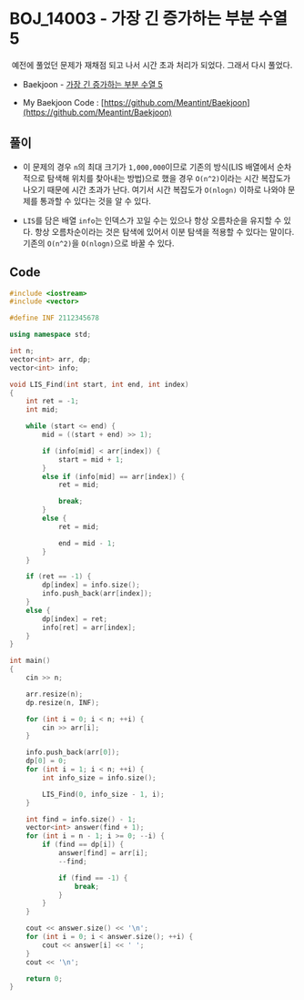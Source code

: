 # BOJ_14003 - 가장 긴 증가하는 부분 수열 5

&nbsp;예전에 풀었던 문제가 재채점 되고 나서 시간 초과 처리가 되었다. 그래서 다시 풀었다.

- Baekjoon - [가장 긴 증가하는 부분 수열 5](https://www.acmicpc.net/problem/14003)

- My Baekjoon Code : [https://github.com/Meantint/Baekjoon](https://github.com/Meantint/Baekjoon)

## 풀이

- 이 문제의 경우 `n`의 최대 크기가 `1,000,000`이므로 기존의 방식(LIS 배열에서 순차적으로 탐색해 위치를 찾아내는 방법)으로 했을 경우 `O(n^2)`이라는 시간 복잡도가 나오기 때문에 시간 초과가 난다. 여기서 시간 복잡도가 `O(nlogn)` 이하로 나와야 문제를 통과할 수 있다는 것을 알 수 있다.

- `LIS`를 담은 배열 `info`는 인덱스가 꼬일 수는 있으나 항상 오름차순을 유지할 수 있다. 항상 오름차순이라는 것은 탐색에 있어서 이분 탐색을 적용할 수 있다는 말이다. 기존의 `O(n^2)`을 `O(nlogn)`으로 바꿀 수 있다.

## Code

```cpp
#include <iostream>
#include <vector>

#define INF 2112345678

using namespace std;

int n;
vector<int> arr, dp;
vector<int> info;

void LIS_Find(int start, int end, int index)
{
    int ret = -1;
    int mid;

    while (start <= end) {
        mid = ((start + end) >> 1);

        if (info[mid] < arr[index]) {
            start = mid + 1;
        }
        else if (info[mid] == arr[index]) {
            ret = mid;

            break;
        }
        else {
            ret = mid;

            end = mid - 1;
        }
    }

    if (ret == -1) {
        dp[index] = info.size();
        info.push_back(arr[index]);
    }
    else {
        dp[index] = ret;
        info[ret] = arr[index];
    }
}

int main()
{
    cin >> n;

    arr.resize(n);
    dp.resize(n, INF);

    for (int i = 0; i < n; ++i) {
        cin >> arr[i];
    }

    info.push_back(arr[0]);
    dp[0] = 0;
    for (int i = 1; i < n; ++i) {
        int info_size = info.size();

        LIS_Find(0, info_size - 1, i);
    }

    int find = info.size() - 1;
    vector<int> answer(find + 1);
    for (int i = n - 1; i >= 0; --i) {
        if (find == dp[i]) {
            answer[find] = arr[i];
            --find;

            if (find == -1) {
                break;
            }
        }
    }

    cout << answer.size() << '\n';
    for (int i = 0; i < answer.size(); ++i) {
        cout << answer[i] << ' ';
    }
    cout << '\n';

    return 0;
}
```
